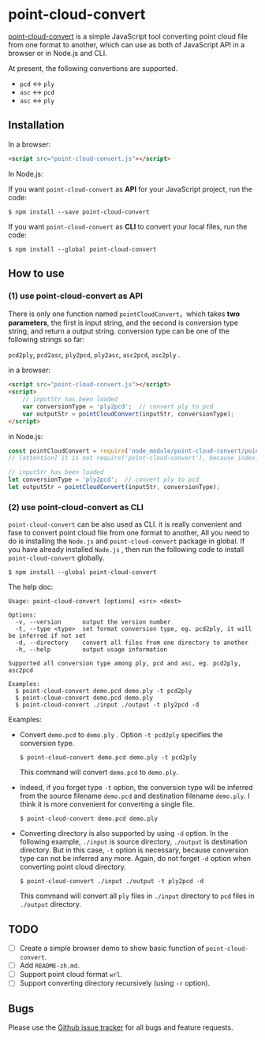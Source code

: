 # point-cloud-convert

[point-cloud-convert](https://github.com/nightn/point-cloud-convert) is a simple JavaScript tool converting point cloud file from one format to another, which can use as both of JavaScript API in a browser or in Node.js and CLI.

At present, the following convertions are supported.

- `pcd` <-> `ply`
- `asc` <-> `pcd`
- `asc` <-> `ply`

## Installation

In a browser:

```html
<script src="point-cloud-convert.js"></script>
```

In Node.js:

If you want `point-cloud-convert` as **API** for your JavaScript project, run the code:

```shell
$ npm install --save point-cloud-convert
```

If you want `point-cloud-convert` as **CLI** to convert your local files, run the code:

```shell
$ npm install --global point-cloud-convert
```

## How to use

### (1) use point-cloud-convert as API

There is only one function named `pointCloudConvert`，which takes **two parameters**, the first is input string, and the second is conversion type string, and return a output string. conversion type can be one of the following strings so far:

`pcd2ply`, `pcd2asc`, `ply2pcd`, `ply2asc`, `asc2pcd`, `asc2ply` .

in a browser:

```html
<script src="point-cloud-convert.js"></script>
<script>
	// inputStr has been loaded
    var conversionType = 'ply2pcd';  // convert ply to pcd
    var outputStr = pointCloudConvert(inputStr, conversionType);
</script>
```

in Node.js:

```js
const pointCloudConvert = require('node_module/point-cloud-convert/point-cloud-convert.js');
// [attention] it is not require('point-cloud-convert'), because index.js is used as CLI.

// inputStr has been loaded
let conversionType = 'ply2pcd';  // convert ply to pcd
let outputStr = pointCloudConvert(inputStr, conversionType);
```

### (2) use point-cloud-convert as CLI

`point-cloud-convert` can be also used as CLI. it is really convenient and fase to convert point cloud file from one format to another, All you need to do is installing the `Node.js` and `point-cloud-convert` package in global. If you have already installed `Node.js` , then run the following code to install `point-cloud-convert` globally.

```shell
$ npm install --global point-cloud-convert
```

The help doc:

```shell
Usage: point-cloud-convert [options] <src> <dest>

Options:
  -v, --version      output the version number
  -t, --type <type>  set format conversion type, eg. pcd2ply, it will be inferred if not set
  -d, --directory    convert all files from one directory to another
  -h, --help         output usage information

Supported all conversion type among ply, pcd and asc, eg. pcd2ply, asc2pcd

Examples:
  $ point-cloud-convert demo.pcd demo.ply -t pcd2ply
  $ point-cloue-convert demo.pcd demo.ply
  $ point-cloud-convert ./input ./output -t ply2pcd -d
```

Examples:

- Convert `demo.pcd` to `demo.ply` . Option `-t pcd2ply` specifies the conversion type.

  ```shell
  $ point-cloud-convert demo.pcd demo.ply -t pcd2ply
  ```

  This command will convert `demo.pcd` to `demo.ply`.

- Indeed, if you forget type `-t` option, the conversion type will be inferred from the source filename `demo.pcd` and destination filename `demo.ply`. I think it is more convenient for converting a single file.

  ```shell
  $ point-cloud-convert demo.pcd demo.ply
  ```

- Converting directory is also supported by using `-d` option. In the following example, `./input` is source directory, `./output` is destination directory. But in this case, `-t` option is necessary, because conversion type can not be inferred any more. Again, do not forget `-d` option when converting point cloud directory.

  ```shell
  $ point-cloud-convert ./input ./output -t ply2pcd -d
  ```

  This command will convert all `ply` files in `./input` directory to `pcd` files in `./output` directory.

## TODO

- [ ] Create a simple browser demo to show basic function of `point-cloud-convert`.
- [ ] Add `README-zh.md`.
- [ ] Support point cloud  format `wrl`.
- [ ] Support converting directory recursively (using `-r` option).

## Bugs

Please use the [Github issue tracker](https://github.com/nightn/point-cloud-convert/issues) for all bugs and feature requests.

